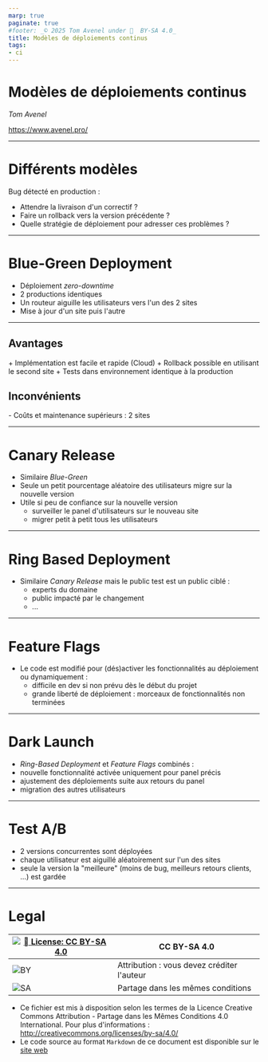 ```yaml
---
marp: true
paginate: true
#footer: _© 2025 Tom Avenel under 󰵫  BY-SA 4.0_
title: Modèles de déploiements continus
tags:
- ci
---
```


<!-- _class: titre lead -->

# Modèles de déploiements continus

_Tom Avenel_

<https://www.avenel.pro/>

---

# Différents modèles

Bug détecté en production :

- Attendre la livraison d'un correctif ?
- Faire un rollback vers la version précédente ?
- Quelle stratégie de déploiement pour adresser ces problèmes ?

---

# Blue-Green Deployment

- Déploiement _zero-downtime_
- 2 productions identiques
- Un routeur aiguille les utilisateurs vers l'un des 2 sites
- Mise à jour d'un site puis l'autre

---

## Avantages

\+ Implémentation est facile et rapide (Cloud)
\+ Rollback possible en utilisant le second site
\+ Tests dans environnement identique à la production

## Inconvénients

\- Coûts et maintenance supérieurs : 2 sites

---

# Canary Release

- Similaire _Blue-Green_
- Seule un petit pourcentage aléatoire des utilisateurs migre sur la nouvelle version
- Utile si peu de confiance sur la nouvelle version
  * surveiller le panel d'utilisateurs sur le nouveau site
  * migrer petit à petit tous les utilisateurs

---

# Ring Based Deployment

- Similaire _Canary Release_ mais le public test est un public ciblé :
  * experts du domaine
  * public impacté par le changement
  * ...

---

# Feature Flags

- Le code est modifié pour (dés)activer les fonctionnalités au déploiement ou dynamiquement :
  * difficile en dev si non prévu dès le début du projet
  * grande liberté de déploiement : morceaux de fonctionnalités non terminées

---

# Dark Launch

- _Ring-Based Deployment_ et _Feature Flags_ combinés :
- nouvelle fonctionnalité activée uniquement pour panel précis
- ajustement des déploiements suite aux retours du panel
- migration des autres utilisateurs

---

# Test A/B

- 2 versions concurrentes sont déployées
- chaque utilisateur est aiguillé aléatoirement sur l'un des sites
- seule la version la "meilleure" (moins de bug, meilleurs retours clients, ...) est gardée

---

<!-- class: legal -->

# Legal 

| [![󰵫  License: CC BY-SA 4.0](https://mirrors.creativecommons.org/presskit/buttons/88x31/svg/by-sa.svg)](http://creativecommons.org/licenses/by-sa/4.0/) | CC BY-SA 4.0 |
| ---------------------------------------------------------------- | ------------------------------------------ |
| ![BY](https://mirrors.creativecommons.org/presskit/icons/by.svg) | Attribution : vous devez créditer l'auteur |
| ![SA](https://mirrors.creativecommons.org/presskit/icons/sa.svg) | Partage dans les mêmes conditions          |

- Ce fichier est mis à disposition selon les termes de la Licence Creative Commons Attribution - Partage dans les Mêmes Conditions 4.0 International. Pour plus d'informations : <http://creativecommons.org/licenses/by-sa/4.0/>
- Le code source au format `Markdown` de ce document est disponible sur le [site web][site-perso]

[site-perso]: https://www.avenel.pro/
